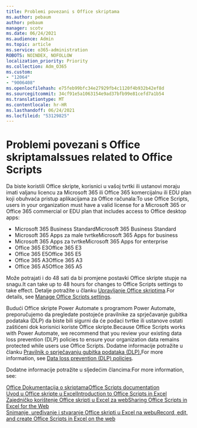 ```yaml
---
title: Problemi povezani s Office skriptama
ms.author: pebaum
author: pebaum
manager: scotv
ms.date: 06/24/2021
ms.audience: Admin
ms.topic: article
ms.service: o365-administration
ROBOTS: NOINDEX, NOFOLLOW
localization_priority: Priority
ms.collection: Adm_O365
ms.custom:
- "12064"
- "9006408"
ms.openlocfilehash: e75feb99bfc34e27929fb4c1120f4b932b42ef8d
ms.sourcegitcommit: 34cf91e5a1063154e9ad37bfb99e81cefd7a1b54
ms.translationtype: MT
ms.contentlocale: hr-HR
ms.lasthandoff: 06/24/2021
ms.locfileid: "53129825"
---
```

# <a name="issues-related-to-office-scripts"></a><span data-ttu-id="ed04d-102">Problemi povezani s Office skriptama</span><span class="sxs-lookup"><span data-stu-id="ed04d-102">Issues related to Office Scripts</span></span>

<span data-ttu-id="ed04d-103">Da biste koristili Office skripte, korisnici u vašoj tvrtki ili ustanovi moraju imati valjanu licencu za Microsoft 365 ili Office 365 komercijalnu ili EDU plan koji obuhvaća pristup aplikacijama za Office računala:</span><span class="sxs-lookup"><span data-stu-id="ed04d-103">To use Office Scripts, users in your organization must have a valid license for a Microsoft 365 or Office 365 commercial or EDU plan that includes access to Office desktop apps:</span></span>

- <span data-ttu-id="ed04d-104">Microsoft 365 Business Standard</span><span class="sxs-lookup"><span data-stu-id="ed04d-104">Microsoft 365 Business Standard</span></span>
- <span data-ttu-id="ed04d-105">Microsoft 365 Apps za male tvrtke</span><span class="sxs-lookup"><span data-stu-id="ed04d-105">Microsoft 365 Apps for business</span></span>
- <span data-ttu-id="ed04d-106">Microsoft 365 Apps za tvrtke</span><span class="sxs-lookup"><span data-stu-id="ed04d-106">Microsoft 365 Apps for enterprise</span></span>
- <span data-ttu-id="ed04d-107">Office 365 E3</span><span class="sxs-lookup"><span data-stu-id="ed04d-107">Office 365 E3</span></span>
- <span data-ttu-id="ed04d-108">Office 365 E5</span><span class="sxs-lookup"><span data-stu-id="ed04d-108">Office 365 E5</span></span>
- <span data-ttu-id="ed04d-109">Office 365 A3</span><span class="sxs-lookup"><span data-stu-id="ed04d-109">Office 365 A3</span></span>
- <span data-ttu-id="ed04d-110">Office 365 A5</span><span class="sxs-lookup"><span data-stu-id="ed04d-110">Office 365 A5</span></span>

<span data-ttu-id="ed04d-111">Može potrajati i do 48 sati da bi promjene postavki Office skripte stupje na snagu.</span><span class="sxs-lookup"><span data-stu-id="ed04d-111">It can take up to 48 hours for changes to Office Scripts settings to take effect.</span></span> <span data-ttu-id="ed04d-112">Detalje potražite u članku [Upravljanje Office skriptima](/microsoft-365/admin/manage/manage-office-scripts-settings).</span><span class="sxs-lookup"><span data-stu-id="ed04d-112">For details, see [Manage Office Scripts settings](/microsoft-365/admin/manage/manage-office-scripts-settings).</span></span>

<span data-ttu-id="ed04d-113">Budući Office skripte Power Automate s programom Power Automate, preporučujemo da pregledate postojeće pravilnike za sprječavanje gubitka podataka (DLP) da biste bili sigurni da će podaci tvrtke ili ustanove ostati zaštićeni dok korisnici koriste Office skripte.</span><span class="sxs-lookup"><span data-stu-id="ed04d-113">Because Office Scripts works with Power Automate, we recommend that you review your existing data loss prevention (DLP) policies to ensure your organization data remains protected while users use ‎Office Scripts‎.</span></span> <span data-ttu-id="ed04d-114">Dodatne informacije potražite u članku [Pravilnik o sprječavanju gubitka podataka (DLP).](/power-automate/prevent-data-loss)</span><span class="sxs-lookup"><span data-stu-id="ed04d-114">For more information, see [Data loss prevention (DLP) policies](/power-automate/prevent-data-loss).</span></span>

<span data-ttu-id="ed04d-115">Dodatne informacije potražite u sljedećim člancima:</span><span class="sxs-lookup"><span data-stu-id="ed04d-115">For more information, see:</span></span>

[<span data-ttu-id="ed04d-116">Office Dokumentacija o skriptama</span><span class="sxs-lookup"><span data-stu-id="ed04d-116">Office Scripts documentation</span></span>](/office/dev/scripts/)<br/>
[<span data-ttu-id="ed04d-117">Uvod u Office skripte u Excel</span><span class="sxs-lookup"><span data-stu-id="ed04d-117">Introduction to Office Scripts in Excel</span></span>](https://support.microsoft.com/office/introduction-to-office-scripts-in-excel-9fbe283d-adb8-4f13-a75b-a81c6baf163a)<br/>
[<span data-ttu-id="ed04d-118">Zajedničko korištenje Office skripti u Excel za web</span><span class="sxs-lookup"><span data-stu-id="ed04d-118">Sharing Office Scripts in Excel for the Web</span></span>](https://support.microsoft.com/office/sharing-office-scripts-in-excel-for-the-web-226eddbc-3a44-4540-acfe-fccda3d1122b)<br/>
[<span data-ttu-id="ed04d-119">Snimanje, uređivanje i stvaranje Office skripti u Excel na webu</span><span class="sxs-lookup"><span data-stu-id="ed04d-119">Record, edit, and create Office Scripts in Excel on the web</span></span>](/office/dev/scripts/tutorials/excel-tutorial)